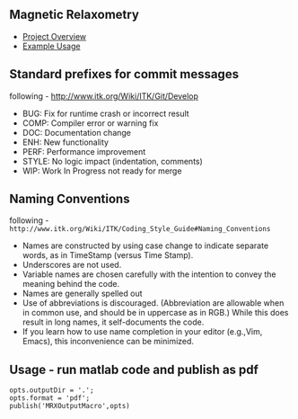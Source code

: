 Magnetic Relaxometry
--------------------

 * [Project Overview](https://github.com/ImageGuidedTherapyLab/MagneticRelaxometry/blob/master/relaxometry.pdf)
 * [Example Usage](https://github.com/ImageGuidedTherapyLab/MagneticRelaxometry/blob/master/MRXOutputMacro.pdf)

Standard prefixes for commit messages
-------------------------------------

following - http://www.itk.org/Wiki/ITK/Git/Develop

 *  BUG: Fix for runtime crash or incorrect result
 *  COMP: Compiler error or warning fix
 *  DOC: Documentation change
 *  ENH: New functionality
 *  PERF: Performance improvement
 *  STYLE: No logic impact (indentation, comments)
 *  WIP: Work In Progress not ready for merge 


Naming Conventions
------------------

following - `http://www.itk.org/Wiki/ITK/Coding_Style_Guide#Naming_Conventions`

 * Names are constructed by using case change to indicate separate words, as in TimeStamp (versus Time Stamp).
 * Underscores are not used.
 * Variable names are chosen carefully with the intention to convey the meaning behind the code.
 * Names are generally spelled out
 * Use of abbreviations is discouraged. (Abbreviation are allowable when in common use, and should be in uppercase as in RGB.) While this does result in long names, it self-documents the code.
 * If you learn how to use name completion in your editor (e.g.,Vim, Emacs), this inconvenience can be minimized. 

Usage - run matlab code and publish as pdf
------------------------------------------
    opts.outputDir = '.';
    opts.format = 'pdf';
    publish('MRXOutputMacro',opts)
